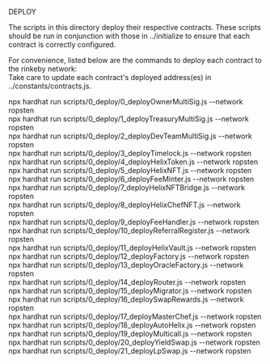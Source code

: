 DEPLOY

The scripts in this directory deploy their respective contracts.
These scripts should be run in conjunction with those in ../initialize to ensure that each
contract is correctly configured.

For convenience, listed below are the commands to deploy each contract to the rinkeby network:  
Take care to update each contract's deployed address(es) in ../constants/contracts.js.

npx hardhat run scripts/0_deploy/0_deployOwnerMultiSig.js --network ropsten  
npx hardhat run scripts/0_deploy/1_deployTreasuryMultiSig.js --network ropsten  
npx hardhat run scripts/0_deploy/2_deployDevTeamMultiSig.js --network ropsten  
npx hardhat run scripts/0_deploy/3_deployTimelock.js --network ropsten  
npx hardhat run scripts/0_deploy/4_deployHelixToken.js --network ropsten  
npx hardhat run scripts/0_deploy/5_deployHelixNFT.js --network ropsten  
npx hardhat run scripts/0_deploy/6_deployFeeMinter.js --network ropsten  
npx hardhat run scripts/0_deploy/7_deployHelixNFTBridge.js --network ropsten  
npx hardhat run scripts/0_deploy/8_deployHelixChefNFT.js --network ropsten  
npx hardhat run scripts/0_deploy/9_deployFeeHandler.js --network ropsten  
npx hardhat run scripts/0_deploy/10_deployReferralRegister.js --network ropsten  
npx hardhat run scripts/0_deploy/11_deployHelixVault.js --network ropsten  
npx hardhat run scripts/0_deploy/12_deployFactory.js --network ropsten  
npx hardhat run scripts/0_deploy/13_deployOracleFactory.js --network ropsten  
npx hardhat run scripts/0_deploy/14_deployRouter.js --network ropsten  
npx hardhat run scripts/0_deploy/15_deployMigrator.js --network ropsten  
npx hardhat run scripts/0_deploy/16_deploySwapRewards.js --network ropsten  
npx hardhat run scripts/0_deploy/17_deployMasterChef.js --network ropsten  
npx hardhat run scripts/0_deploy/18_deployAutoHelix.js --network ropsten  
npx hardhat run scripts/0_deploy/19_deployMulticall.js --network ropsten  
npx hardhat run scripts/0_deploy/20_deployYieldSwap.js --network ropsten  
npx hardhat run scripts/0_deploy/21_deployLpSwap.js --network ropsten  

